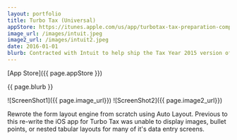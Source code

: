```yaml
---
layout: portfolio
title: Turbo Tax (Universal)
appStore: https://itunes.apple.com/us/app/turbotax-tax-preparation-complete/id940247939?mt=8
image_url: /images/intuit.jpeg
image2_url: /images/intuit2.jpeg
date: 2016-01-01
blurb: Contracted with Intuit to help ship the Tax Year 2015 version of TurboTax for iOS.
---
```


[App Store]({{ page.appStore }})

{{ page.blurb }}

![ScreenShot1]({{ page.image_url}}) ![ScreenShot2]({{ page.image2_url}})

Rewrote the form layout engine from scratch using Auto Layout.  Previous to this re-write the iOS app for Turbo Tax was unable to display images, bullet points, or nested tabular layouts for many of it's data entry screens.